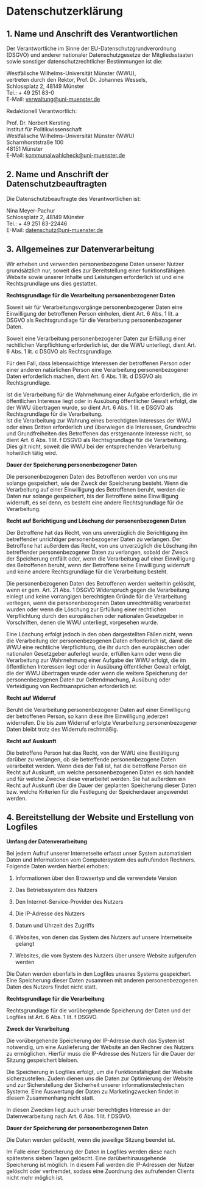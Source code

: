 # Datenschutzerklärung
## **1. Name und Anschrift des Verantwortlichen**

Der Verantwortliche im Sinne der EU-Datenschutzgrundverordnung (DSGVO) und
anderer nationaler Datenschutzgesetze der Mitgliedsstaaten sowie sonstiger
datenschutzrechtlicher Bestimmungen ist die:

Westfälische Wilhelms-Universität Münster (WWU),  
vertreten durch den Rektor, Prof. Dr. Johannes Wessels,  
Schlossplatz 2, 48149 Münster  
Tel.: + 49 251 83-0  
E-Mail: <verwaltung@uni-muenster.de>

Redaktionell Verantwortlich:

Prof. Dr. Norbert Kersting\
Institut für Politikwissenschaft\
Westfälische Wilhelms-Universität Münster (WWU)\
Scharnhorststraße 100\
48151 Münster  
E-Mail: <kommunalwahlcheck@uni-muenster.de>

## **2. Name und Anschrift der Datenschutzbeauftragten**

Die Datenschutzbeauftragte des Verantwortlichen ist:

Nina Meyer-Pachur  
Schlossplatz 2, 48149 Münster  
Tel.: + 49 251 83-22446  
E-Mail: <datenschutz@uni-muenster.de>

## **3. Allgemeines zur Datenverarbeitung**

Wir erheben und verwenden personenbezogene Daten unserer Nutzer grundsätzlich
nur, soweit dies zur Bereitstellung einer funktionsfähigen Website sowie unserer
Inhalte und Leistungen erforderlich ist und eine Rechtsgrundlage uns dies
gestattet.

**Rechtsgrundlage für die Verarbeitung personenbezogener Daten**

Soweit wir für Verarbeitungsvorgänge personenbezogener Daten eine Einwilligung
der betroffenen Person einholen, dient Art. 6 Abs. 1 lit. a DSGVO als
Rechtsgrundlage für die Verarbeitung personenbezogener Daten.

Soweit eine Verarbeitung personenbezogener Daten zur Erfüllung einer rechtlichen
Verpflichtung erforderlich ist, der die WWU unterliegt, dient Art. 6 Abs. 1 lit.
c DSGVO als Rechtsgrundlage.

Für den Fall, dass lebenswichtige Interessen der betroffenen Person oder einer
anderen natürlichen Person eine Verarbeitung personenbezogener Daten
erforderlich machen, dient Art. 6 Abs. 1 lit. d DSGVO als Rechtsgrundlage.

Ist die Verarbeitung für die Wahrnehmung einer Aufgabe erforderlich, die im
öffentlichen Interesse liegt oder in Ausübung öffentlicher Gewalt erfolgt, die
der WWU übertragen wurde, so dient Art. 6 Abs. 1 lit. e DSGVO als
Rechtsgrundlage für die Verarbeitung.  
Ist die Verarbeitung zur Wahrung eines berechtigten Interesses der WWU oder
eines Dritten erforderlich und überwiegen die Interessen, Grundrechte und
Grundfreiheiten des Betroffenen das erstgenannte Interesse nicht, so dient Art.
6 Abs. 1 lit. f DSGVO als Rechtsgrundlage für die Verarbeitung. Dies gilt nicht,
soweit die WWU bei der entsprechenden Verarbeitung hoheitlich tätig wird.

**Dauer der Speicherung personenbezogener Daten**

Die personenbezogenen Daten des Betroffenen werden von uns nur solange
gespeichert, wie der Zweck der Speicherung besteht. Wenn die Verarbeitung auf
einer Einwilligung des Betroffenen beruht, werden die Daten nur solange
gespeichert, bis der Betroffene seine Einwilligung widerruft, es sei denn, es
besteht eine andere Rechtsgrundlage für die Verarbeitung.

**Recht auf Berichtigung und Löschung der personenbezogenen Daten**

Der Betroffene hat das Recht, von uns unverzüglich die Berichtigung ihn
betreffender unrichtiger personenbezogener Daten zu verlangen. Der Betroffene
hat außerdem das Recht, von uns unverzüglich die Löschung ihn betreffender
personenbezogener Daten zu verlangen, sobald der Zweck der Speicherung entfällt
oder, wenn die Verarbeitung auf einer Einwilligung des Betroffenen beruht, wenn
der Betroffene seine Einwilligung widerruft und keine andere Rechtsgrundlage für
die Verarbeitung besteht.

Die personenbezogenen Daten des Betroffenen werden weiterhin gelöscht, wenn er
gem. Art. 21 Abs. 1 DSGVO Widerspruch gegen die Verarbeitung einlegt und keine
vorrangigen berechtigten Gründe für die Verarbeitung vorliegen, wenn die
personenbezogenen Daten unrechtmäßig verarbeitet wurden oder wenn die Löschung
zur Erfüllung einer rechtlichen Verpflichtung durch den europäischen oder
nationalen Gesetzgeber in Vorschriften, denen die WWU unterliegt, vorgesehen
wurde.

Eine Löschung erfolgt jedoch in den oben dargestellten Fällen nicht, wenn die
Verarbeitung der personenbezogenen Daten erforderlich ist, damit die WWU eine
rechtliche Verpflichtung, die ihr durch den europäischen oder nationalen
Gesetzgeber auferlegt wurde, erfüllen kann oder wenn die Verarbeitung zur
Wahrnehmung einer Aufgabe der WWU erfolgt, die im öffentlichen Interessen liegt
oder in Ausübung öffentlicher Gewalt erfolgt, die der WWU übertragen wurde oder
wenn die weitere Speicherung der personenbezogenen Daten zur Geltendmachung,
Ausübung oder Verteidigung von Rechtsansprüchen erforderlich ist.

**Recht auf Widerruf**

Beruht die Verarbeitung personenbezogener Daten auf einer Einwilligung der
betroffenen Person, so kann diese ihre Einwilligung jederzeit widerrufen. Die
bis zum Widerruf erfolgte Verarbeitung personenbezogener Daten bleibt trotz des
Widerrufs rechtmäßig.

**Recht auf Auskunft**

Die betroffene Person hat das Recht, von der WWU eine Bestätigung darüber zu
verlangen, ob sie betreffende personenbezogene Daten verarbeitet werden. Wenn
dies der Fall ist, hat die betroffene Person ein Recht auf Auskunft, um welche
personenbezogenen Daten es sich handelt und für welche Zwecke diese verarbeitet
werden. Sie hat außerdem ein Recht auf Auskunft über die Dauer der geplanten
Speicherung dieser Daten bzw. welche Kriterien für die Festlegung der
Speicherdauer angewendet werden.

## **4. Bereitstellung der Website und Erstellung von Logfiles**

**Umfang der Datenverarbeitung**

Bei jedem Aufruf unserer Internetseite erfasst unser System automatisiert Daten
und Informationen vom Computersystem des aufrufenden Rechners.  
Folgende Daten werden hierbei erhoben:

1.  Informationen über den Browsertyp und die verwendete Version

2.  Das Betriebssystem des Nutzers

3.  Den Internet-Service-Provider des Nutzers

4.  Die IP-Adresse des Nutzers

5.  Datum und Uhrzeit des Zugriffs

6.  Websites, von denen das System des Nutzers auf unsere Internetseite gelangt

7.  Websites, die vom System des Nutzers über unsere Website aufgerufen werden

Die Daten werden ebenfalls in den Logfiles unseres Systems gespeichert. Eine
Speicherung dieser Daten zusammen mit anderen personenbezogenen Daten des
Nutzers findet nicht statt.

**Rechtsgrundlage für die Verarbeitung**

Rechtsgrundlage für die vorübergehende Speicherung der Daten und der Logfiles
ist Art. 6 Abs. 1 lit. f DSGVO.

**Zweck der Verarbeitung**

Die vorübergehende Speicherung der IP-Adresse durch das System ist notwendig, um
eine Auslieferung der Website an den Rechner des Nutzers zu ermöglichen. Hierfür
muss die IP-Adresse des Nutzers für die Dauer der Sitzung gespeichert bleiben.

Die Speicherung in Logfiles erfolgt, um die Funktionsfähigkeit der Website
sicherzustellen. Zudem dienen uns die Daten zur Optimierung der Website und zur
Sicherstellung der Sicherheit unserer informationstechnischen Systeme. Eine
Auswertung der Daten zu Marketingzwecken findet in diesem Zusammenhang nicht
statt.

In diesen Zwecken liegt auch unser berechtigtes Interesse an der
Datenverarbeitung nach Art. 6 Abs. 1 lit. f DSGVO.

**Dauer der Speicherung der personenbezogenen Daten**

Die Daten werden gelöscht, wenn die jeweilige Sitzung beendet ist.

Im Falle einer Speicherung der Daten in Logfiles werden diese nach spätestens
sieben Tagen gelöscht. Eine darüberhinausgehende Speicherung ist möglich. In
diesem Fall werden die IP-Adressen der Nutzer gelöscht oder verfremdet, sodass
eine Zuordnung des aufrufenden Clients nicht mehr möglich ist.
